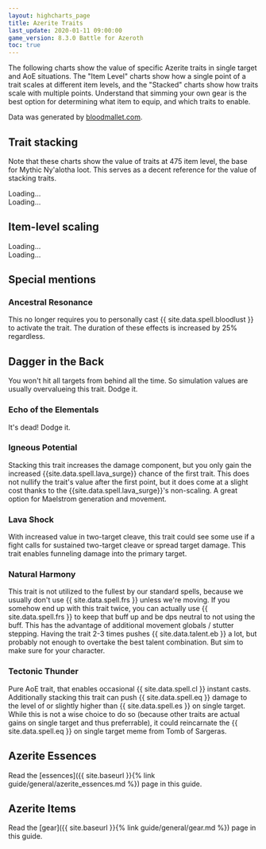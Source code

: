 ```yaml
---
layout: highcharts_page
title: Azerite Traits
last_update: 2020-01-11 09:00:00
game_version: 8.3.0 Battle for Azeroth
toc: true
---
```


The following charts show the value of specific Azerite traits in single target and AoE situations.
The "Item Level" charts show how a single point of a trait scales at different item levels, and
the "Stacked" charts show how traits scale with multiple points. Understand that simming your own gear
is the best option for determining what item to equip, and which traits to enable.

Data was generated by [bloodmallet.com](https://bloodmallet.com).

## Trait stacking
Note that these charts show the value of traits at 475 item level, the base for Mythic Ny'alotha loot. This serves as a decent reference for the value of stacking traits.

<div id="bloodmallet_azerite_traits_stacking_patchwerk" class="bloodmallet_chart" data-wow-class="shaman" data-type="azerite_traits_stacking" data-wow-spec="elemental" data-background-color="#222" data-font-color="#eee">Loading...</div>

<div id="bloodmallet_azerite_traits_stacking_hecticaddcleave" class="bloodmallet_chart" data-wow-class="shaman" data-type="azerite_traits_stacking" data-wow-spec="elemental" data-fight-style="hecticaddcleave" data-background-color="#222" data-font-color="#eee">Loading...</div>

## Item-level scaling

<div id="bloodmallet_azerite_traits_itemlevel_patchwerk" class="bloodmallet_chart" data-wow-class="shaman"  data-type="azerite_traits_itemlevel" data-wow-spec="elemental" data-background-color="#222" data-font-color="#eee">Loading...</div>

<div id="bloodmallet_azerite_traits_itemlevel_hecticaddcleave" class="bloodmallet_chart" data-wow-class="shaman" data-type="azerite_traits_itemlevel" data-wow-spec="elemental" data-fight-style="hecticaddcleave" data-background-color="#222" data-font-color="#eee">Loading...</div>


## Special mentions

### Ancestral Resonance
This no longer requires you to personally cast {{ site.data.spell.bloodlust }} to
activate the trait. The duration of these effects is increased by 25% regardless.

## Dagger in the Back
You won't hit all targets from behind all the time. So simulation values are
usually overvalueing this trait. Dodge it.

### Echo of the Elementals
It's dead! Dodge it.

### Igneous Potential
Stacking this trait increases the damage component, but you only gain the increased
{{site.data.spell.lava_surge}} chance of the first trait.
This does not nullify the trait's value after the first point, but it does come at a
slight cost thanks to the {{site.data.spell.lava_surge}}'s non-scaling.
A great option for Maelstrom generation and movement.

### Lava Shock
With increased value in two-target cleave, this trait could see some use
if a fight calls for sustained two-target cleave or spread target damage. This
trait enables funneling damage into the primary target.

### Natural Harmony
This trait is not utilized to the fullest by our standard spells, because we usually don't use {{ site.data.spell.frs }} unless we're moving.
If you somehow end up with this trait twice, you can actually use {{ site.data.spell.frs }} to keep that buff up and be dps neutral to not using the buff.
This has the advantage of additional movement globals / stutter stepping. Having the trait 2-3 times pushes {{ site.data.talent.eb }} a lot, but probably not enough to overtake the best talent combination. But sim to make sure for your character.

### Tectonic Thunder
Pure AoE trait, that enables occasional {{ site.data.spell.cl }} instant casts. Additionally stacking this trait can push {{ site.data.spell.eq }} damage to the level of or slightly higher than {{ site.data.spell.es }} on single target. While this is not a wise choice to do so (because other traits are actual gains on single target and thus preferrable), it could reincarnate the {{ site.data.spell.eq }} on single target meme from Tomb of Sargeras.


## Azerite Essences
Read the [essences]({{ site.baseurl }}{% link guide/general/azerite_essences.md %}) page in this guide.

## Azerite Items
Read the [gear]({{ site.baseurl }}{% link guide/general/gear.md %}) page in this guide.
